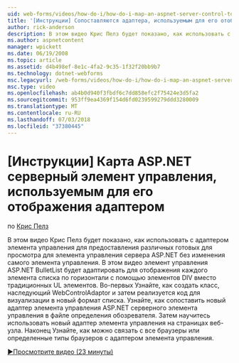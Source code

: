 ```yaml
---
uid: web-forms/videos/how-do-i/how-do-i-map-an-aspnet-server-control-to-the-adaptor-used-to-render-it
title: '[Инструкции] Сопоставляются адаптера, используемым для его отображения элемента управления сервера ASP.NET | Документация Майкрософт'
author: rick-anderson
description: В этом видео Крис Пелз будет показано, как использовать с адаптером элемента управления для предоставления различных готовых для просмотра для элемента управления сервера ASP.NET, не изменяя c...
ms.author: aspnetcontent
manager: wpickett
ms.date: 06/19/2008
ms.topic: article
ms.assetid: d4b498ef-8e1c-4fa2-9c35-1f32f20bb9b7
ms.technology: dotnet-webforms
msc.legacyurl: /web-forms/videos/how-do-i/how-do-i-map-an-aspnet-server-control-to-the-adaptor-used-to-render-it
msc.type: video
ms.openlocfilehash: ab4b0d940f3fbdf6c7dd858efc2f75424e3d5fa2
ms.sourcegitcommit: 953ff9ea4369f154d6fd0239599279ddd3280009
ms.translationtype: MT
ms.contentlocale: ru-RU
ms.lasthandoff: 07/03/2018
ms.locfileid: "37380445"
---
```

<a name="how-do-i-map-an-aspnet-server-control-to-the-adaptor-used-to-render-it"></a>[Инструкции] Карта ASP.NET серверный элемент управления, используемым для его отображения адаптером
====================
по [Крис Пелз](https://twitter.com/chrispels)

В этом видео Крис Пелз будет показано, как использовать с адаптером элемента управления для предоставления различных готовых для просмотра для элемента управления сервера ASP.NET без изменения самого элемента управления. В этом видео элемент управления ASP.NET BulletList будет адаптировать для отображения каждого элемента списка по горизонтали с помощью элементов DIV вместо традиционных UL элементов. Во-первых Узнайте, как создать класс, наследующий WebControlAdaptor и затем реализуется код для визуализации в новый формат списка. Узнайте, как сопоставить новый адаптер элемента управления ASP.NET серверного элемента управления в файле определения обозревателя. Затем научитесь использовать новый адаптер элемента управления на страницах веб-узла. Наконец Узнайте, как можно связать с все браузеры или определенные типы браузеров с адаптером элемента управления.

[&#9654;Просмотрите видео (23 минуты)](https://channel9.msdn.com/Blogs/ASP-NET-Site-Videos/how-do-i-map-an-aspnet-server-control-to-the-adaptor-used-to-render-it)
